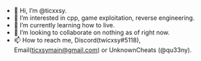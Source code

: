 - 👋 Hi, I’m @ticxxsy.
- 👀 I’m interested in cpp, game exploitation, reverse engineering.
- 🌱 I’m currently learning how to live.
- 💞️ I’m looking to collaborate on nothing as of right now.
- 📫 How to reach me, Discord(twicxsy#5118), Email(ticxsymain@gmail.com) or UnknownCheats (@qu33ny). 
